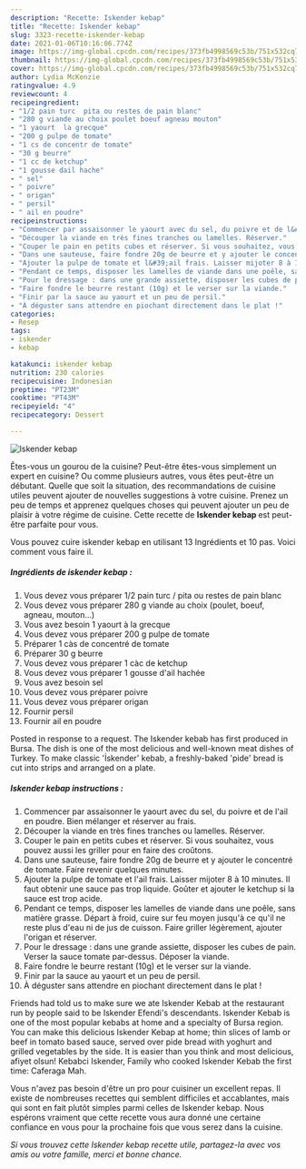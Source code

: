 ```yaml
---
description: "Recette: Iskender kebap"
title: "Recette: Iskender kebap"
slug: 3323-recette-iskender-kebap
date: 2021-01-06T10:16:06.774Z
image: https://img-global.cpcdn.com/recipes/373fb4998569c53b/751x532cq70/iskender-kebap-photo-principale-de-la-recette.jpg
thumbnail: https://img-global.cpcdn.com/recipes/373fb4998569c53b/751x532cq70/iskender-kebap-photo-principale-de-la-recette.jpg
cover: https://img-global.cpcdn.com/recipes/373fb4998569c53b/751x532cq70/iskender-kebap-photo-principale-de-la-recette.jpg
author: Lydia McKenzie
ratingvalue: 4.9
reviewcount: 4
recipeingredient:
- "1/2 pain turc  pita ou restes de pain blanc"
- "280 g viande au choix poulet boeuf agneau mouton"
- "1 yaourt  la grecque"
- "200 g pulpe de tomate"
- "1 cs de concentr de tomate"
- "30 g beurre"
- "1 cc de ketchup"
- "1 gousse dail hache"
- " sel"
- " poivre"
- " origan"
- " persil"
- " ail en poudre"
recipeinstructions:
- "Commencer par assaisonner le yaourt avec du sel, du poivre et de l&#39;ail en poudre. Bien mélanger et réserver au frais."
- "Découper la viande en très fines tranches ou lamelles. Réserver."
- "Couper le pain en petits cubes et réserver. Si vous souhaitez, vous pouvez aussi les griller pour en faire des croûtons."
- "Dans une sauteuse, faire fondre 20g de beurre et y ajouter le concentré de tomate. Faire revenir quelques minutes."
- "Ajouter la pulpe de tomate et l&#39;ail frais. Laisser mijoter 8 à 10 minutes. Il faut obtenir une sauce pas trop liquide. Goûter et ajouter le ketchup si la sauce est trop acide."
- "Pendant ce temps, disposer les lamelles de viande dans une poêle, sans matière grasse. Départ à froid, cuire sur feu moyen jusqu&#39;à ce qu&#39;il ne reste plus d&#39;eau ni de jus de cuisson. Faire griller légèrement, ajouter l&#39;origan et réserver."
- "Pour le dressage : dans une grande assiette, disposer les cubes de pain. Verser la sauce tomate par-dessus. Déposer la viande."
- "Faire fondre le beurre restant (10g) et le verser sur la viande."
- "Finir par la sauce au yaourt et un peu de persil."
- "À déguster sans attendre en piochant directement dans le plat !"
categories:
- Resep
tags:
- iskender
- kebap

katakunci: iskender kebap 
nutrition: 230 calories
recipecuisine: Indonesian
preptime: "PT23M"
cooktime: "PT43M"
recipeyield: "4"
recipecategory: Dessert

---
```



![Iskender kebap](https://img-global.cpcdn.com/recipes/373fb4998569c53b/751x532cq70/iskender-kebap-photo-principale-de-la-recette.jpg)

Êtes-vous un gourou de la cuisine? Peut-être êtes-vous simplement un expert en cuisine? Ou comme plusieurs autres, vous êtes peut-être un débutant. Quelle que soit la situation, des recommandations de cuisine utiles peuvent ajouter de nouvelles suggestions à votre cuisine. Prenez un peu de temps et apprenez quelques choses qui peuvent ajouter un peu de plaisir à votre régime de cuisine. Cette recette de <strong> Iskender kebap </strong> est peut-être parfaite pour vous.

<!--inarticleads1-->

Vous pouvez cuire iskender kebap en utilisant 13 Ingrédients et 10 pas. Voici comment vous faire il.

##### Ingrédients de iskender kebap :

1. Vous devez vous préparer 1/2 pain turc / pita ou restes de pain blanc
1. Vous devez vous préparer 280 g viande au choix (poulet, boeuf, agneau, mouton...)
1. Vous avez besoin 1 yaourt à la grecque
1. Vous devez vous préparer 200 g pulpe de tomate
1. Préparer 1 càs de concentré de tomate
1. Préparer 30 g beurre
1. Vous devez vous préparer 1 càc de ketchup
1. Vous devez vous préparer 1 gousse d&#39;ail hachée
1. Vous avez besoin  sel
1. Vous devez vous préparer  poivre
1. Vous devez vous préparer  origan
1. Fournir  persil
1. Fournir  ail en poudre


Posted in response to a request. The Iskender kebab has first produced in Bursa. The dish is one of the most delicious and well-known meat dishes of Turkey. To make classic &#39;İskender&#39; kebab, a freshly-baked &#39;pide&#39; bread is cut into strips and arranged on a plate. 

<!--inarticleads2-->

##### Iskender kebap instructions :

1. Commencer par assaisonner le yaourt avec du sel, du poivre et de l&#39;ail en poudre. Bien mélanger et réserver au frais.
1. Découper la viande en très fines tranches ou lamelles. Réserver.
1. Couper le pain en petits cubes et réserver. Si vous souhaitez, vous pouvez aussi les griller pour en faire des croûtons.
1. Dans une sauteuse, faire fondre 20g de beurre et y ajouter le concentré de tomate. Faire revenir quelques minutes.
1. Ajouter la pulpe de tomate et l&#39;ail frais. Laisser mijoter 8 à 10 minutes. Il faut obtenir une sauce pas trop liquide. Goûter et ajouter le ketchup si la sauce est trop acide.
1. Pendant ce temps, disposer les lamelles de viande dans une poêle, sans matière grasse. Départ à froid, cuire sur feu moyen jusqu&#39;à ce qu&#39;il ne reste plus d&#39;eau ni de jus de cuisson. Faire griller légèrement, ajouter l&#39;origan et réserver.
1. Pour le dressage : dans une grande assiette, disposer les cubes de pain. Verser la sauce tomate par-dessus. Déposer la viande.
1. Faire fondre le beurre restant (10g) et le verser sur la viande.
1. Finir par la sauce au yaourt et un peu de persil.
1. À déguster sans attendre en piochant directement dans le plat !


Friends had told us to make sure we ate Iskender Kebab at the restaurant run by people said to be Iskender Efendi&#39;s descendants. Iskender Kebab is one of the most popular kebabs at home and a specialty of Bursa region. You can make this delicious Iskender Kebap at home; thin slices of lamb or beef in tomato based sauce, served over pide bread with yoghurt and grilled vegetables by the side. It is easier than you think and most delicious, afiyet olsun! Kebabci Iskender, Family who cooked Iskender Kebab the first time: Caferaga Mah. 

<!--inarticleads1-->

<p>
Vous n'avez pas besoin d'être un pro pour cuisiner un excellent repas. Il existe de nombreuses recettes qui semblent difficiles et accablantes, mais qui sont en fait plutôt simples parmi celles de Iskender kebap. Nous espérons vraiment que cette recette vous aura donné une certaine confiance en vous pour la prochaine fois que vous serez dans la cuisine.
</p>

<p>
<i>Si vous trouvez cette Iskender kebap recette utile, partagez-la avec vos amis ou votre famille, merci et bonne chance.</i>
</p>
